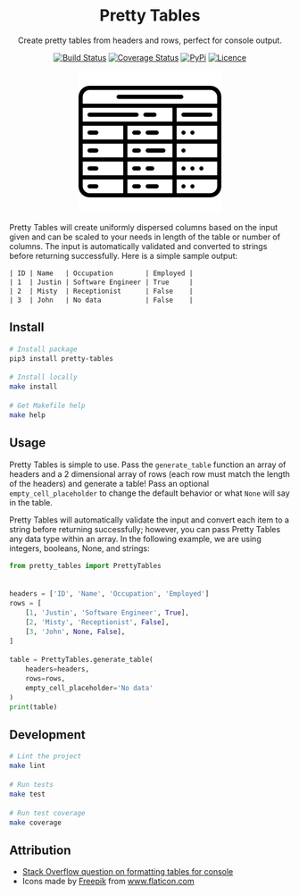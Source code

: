 <div align="center">

# Pretty Tables

Create pretty tables from headers and rows, perfect for console output.

[![Build Status](https://travis-ci.com/Justintime50/pretty-tables.svg?branch=master)](https://travis-ci.com/Justintime50/pretty-tables)
[![Coverage Status](https://coveralls.io/repos/github/Justintime50/pretty-tables/badge.svg?branch=master)](https://coveralls.io/github/Justintime50/pretty-tables?branch=master)
[![PyPi](https://img.shields.io/pypi/v/pretty-tables-stats)](https://pypi.org/project/pretty-tables-stats/)
[![Licence](https://img.shields.io/github/license/justintime50/pretty-tables)](LICENSE)

<img src="assets/showcase.png" alt="Showcase">

</div>

Pretty Tables will create uniformly dispersed columns based on the input given and can be scaled to your needs in length of the table or number of columns. The input is automatically validated and converted to strings before returning successfully. Here is a simple sample output:

```
| ID | Name   | Occupation        | Employed |
| 1  | Justin | Software Engineer | True     |
| 2  | Misty  | Receptionist      | False    |
| 3  | John   | No data           | False    |
```

## Install

```bash
# Install package
pip3 install pretty-tables

# Install locally
make install

# Get Makefile help
make help
```

## Usage

Pretty Tables is simple to use. Pass the `generate_table` function an array of headers and a 2 dimensional array of rows (each row must match the length of the headers) and generate a table! Pass an optional `empty_cell_placeholder` to change the default behavior or what `None` will say in the table.

Pretty Tables will automatically validate the input and convert each item to a string before returning successfully; however, you can pass Pretty Tables any data type within an array. In the following example, we are using integers, booleans, None, and strings:

```python
from pretty_tables import PrettyTables


headers = ['ID', 'Name', 'Occupation', 'Employed']
rows = [
    [1, 'Justin', 'Software Engineer', True],
    [2, 'Misty', 'Receptionist', False],
    [3, 'John', None, False],
]

table = PrettyTables.generate_table(
    headers=headers, 
    rows=rows, 
    empty_cell_placeholder='No data'
)
print(table)
```

## Development

```bash
# Lint the project
make lint

# Run tests
make test

# Run test coverage
make coverage
```

## Attribution

- [Stack Overflow question on formatting tables for console](https://stackoverflow.com/a/8356620/865091)
- Icons made by <a href="https://www.flaticon.com/authors/freepik" title="Freepik">Freepik</a> from <a href="https://www.flaticon.com/" title="Flaticon"> www.flaticon.com</a>
